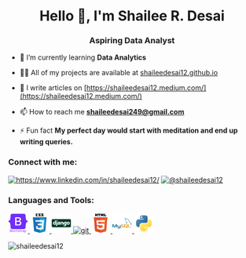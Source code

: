 <h1 align="center">Hello 👋, I'm Shailee R. Desai</h1>
<h3 align="center">Aspiring Data Analyst</h3>

- 🌱 I’m currently learning **Data Analytics**

- 👨‍💻 All of my projects are available at [shaileedesai12.github.io](shaileedesai12.github.io)

- 📝 I write articles on [https://shaileedesai12.medium.com/](https://shaileedesai12.medium.com/)

- 📫 How to reach me **shaileedesai249@gmail.com**

- ⚡ Fun fact **My perfect day would start with meditation and end up writing queries.**

<h3 align="left">Connect with me:</h3>
<p align="left">
<a href="https://linkedin.com/in/https://www.linkedin.com/in/shaileedesai12/" target="blank"><img align="center" src="https://cdn.jsdelivr.net/npm/simple-icons@3.0.1/icons/linkedin.svg" alt="https://www.linkedin.com/in/shaileedesai12/" height="30" width="40" /></a>
<a href="https://medium.com/@shaileedesai12" target="blank"><img align="center" src="https://cdn.jsdelivr.net/npm/simple-icons@3.0.1/icons/medium.svg" alt="@shaileedesai12" height="30" width="40" /></a>
</p>

<h3 align="left">Languages and Tools:</h3>
<p align="left"> <a href="https://getbootstrap.com" target="_blank"> <img src="https://raw.githubusercontent.com/devicons/devicon/master/icons/bootstrap/bootstrap-plain-wordmark.svg" alt="bootstrap" width="40" height="40"/> </a> <a href="https://www.w3schools.com/css/" target="_blank"> <img src="https://raw.githubusercontent.com/devicons/devicon/master/icons/css3/css3-original-wordmark.svg" alt="css3" width="40" height="40"/> </a> <a href="https://www.djangoproject.com/" target="_blank"> <img src="https://raw.githubusercontent.com/devicons/devicon/master/icons/django/django-original.svg" alt="django" width="40" height="40"/> </a> <a href="https://git-scm.com/" target="_blank"> <img src="https://www.vectorlogo.zone/logos/git-scm/git-scm-icon.svg" alt="git" width="40" height="40"/> </a> <a href="https://www.w3.org/html/" target="_blank"> <img src="https://raw.githubusercontent.com/devicons/devicon/master/icons/html5/html5-original-wordmark.svg" alt="html5" width="40" height="40"/> </a> <a href="https://www.mysql.com/" target="_blank"> <img src="https://raw.githubusercontent.com/devicons/devicon/master/icons/mysql/mysql-original-wordmark.svg" alt="mysql" width="40" height="40"/> </a> <a href="https://www.python.org" target="_blank"> <img src="https://raw.githubusercontent.com/devicons/devicon/master/icons/python/python-original.svg" alt="python" width="40" height="40"/> </a> </p>

<p><img align="center" src="https://github-readme-stats.vercel.app/api/top-langs?username=shaileedesai12&show_icons=true&locale=en&layout=compact" alt="shaileedesai12" /></p>
